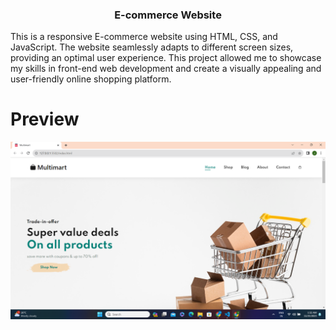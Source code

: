 <h3 align="center"><b>E-commerce Website</b></h3>

This is a responsive E-commerce website using HTML, CSS, and JavaScript. The website seamlessly adapts to different screen sizes, providing an optimal user experience. This project allowed me to showcase my skills in front-end web development and create a visually appealing and user-friendly online shopping platform.

# Preview

<div align="center">
    <img src="./img/Screenshot01.png">
</div>

<br>
